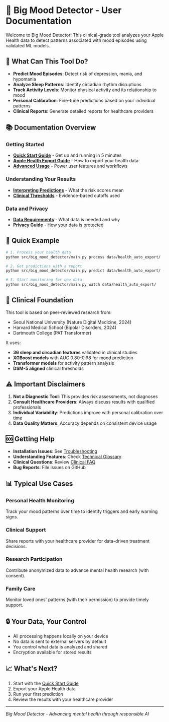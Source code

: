 # 📱 Big Mood Detector - User Documentation

Welcome to Big Mood Detector! This clinical-grade tool analyzes your Apple Health data to detect patterns associated with mood episodes using validated ML models.

## 🎯 What Can This Tool Do?

- **Predict Mood Episodes**: Detect risk of depression, mania, and hypomania
- **Analyze Sleep Patterns**: Identify circadian rhythm disruptions
- **Track Activity Levels**: Monitor physical activity and its relationship to mood
- **Personal Calibration**: Fine-tune predictions based on your individual patterns
- **Clinical Reports**: Generate detailed reports for healthcare providers

## 📚 Documentation Overview

### Getting Started
- **[Quick Start Guide](./QUICK_START_GUIDE.md)** - Get up and running in 5 minutes
- **[Apple Health Export Guide](./APPLE_HEALTH_EXPORT.md)** - How to export your health data
- **[Advanced Usage](./ADVANCED_USAGE.md)** - Power user features and workflows

### Understanding Your Results
- **[Interpreting Predictions](./INTERPRETING_PREDICTIONS.md)** - What the risk scores mean
- **[Clinical Thresholds](./CLINICAL_THRESHOLDS.md)** - Evidence-based cutoffs used

### Data and Privacy
- **[Data Requirements](./DATA_REQUIREMENTS.md)** - What data is needed and why
- **[Privacy Guide](./PRIVACY_GUIDE.md)** - How your data is protected

## 🚀 Quick Example

```bash
# 1. Process your health data
python src/big_mood_detector/main.py process data/health_auto_export/

# 2. Get predictions with a report
python src/big_mood_detector/main.py predict data/health_auto_export/ --report

# 3. Start monitoring for new data
python src/big_mood_detector/main.py watch data/health_auto_export/
```

## 🏥 Clinical Foundation

This tool is based on peer-reviewed research from:
- Seoul National University (Nature Digital Medicine, 2024)
- Harvard Medical School (Bipolar Disorders, 2024)
- Dartmouth College (PAT Transformer)

It uses:
- **36 sleep and circadian features** validated in clinical studies
- **XGBoost models** with AUC 0.80-0.98 for mood prediction
- **Transformer models** for activity pattern analysis
- **DSM-5 aligned** clinical thresholds

## ⚠️ Important Disclaimers

1. **Not a Diagnostic Tool**: This provides risk assessments, not diagnoses
2. **Consult Healthcare Providers**: Always discuss results with qualified professionals
3. **Individual Variability**: Predictions improve with personal calibration over time
4. **Data Quality Matters**: Accuracy depends on consistent device usage

## 🆘 Getting Help

- **Installation Issues**: See [Troubleshooting](./TROUBLESHOOTING.md)
- **Understanding Features**: Check [Technical Glossary](./GLOSSARY.md)
- **Clinical Questions**: Review [Clinical FAQ](./CLINICAL_FAQ.md)
- **Bug Reports**: File issues on GitHub

## 📊 Typical Use Cases

### Personal Health Monitoring
Track your mood patterns over time to identify triggers and early warning signs.

### Clinical Support
Share reports with your healthcare provider for data-driven treatment decisions.

### Research Participation
Contribute anonymized data to advance mental health research (with consent).

### Family Care
Monitor loved ones' patterns (with their permission) to provide timely support.

## 🔒 Your Data, Your Control

- All processing happens locally on your device
- No data is sent to external servers by default
- You control what data is analyzed and shared
- Encryption available for stored results

## 📈 What's Next?

1. Start with the [Quick Start Guide](./QUICK_START_GUIDE.md)
2. Export your Apple Health data
3. Run your first prediction
4. Review the results with your healthcare provider

---

*Big Mood Detector - Advancing mental health through responsible AI*